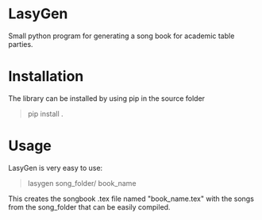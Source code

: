 # LasyGen
Small python program for generating a song book for academic table parties.

# Installation
The library can be installed by using pip in the source folder
>    pip install .
# Usage
LasyGen is very easy to use:
>   lasygen song_folder/ book_name

This creates the songbook .tex file named "book_name.tex" with the songs from the song_folder that can be easily compiled.

